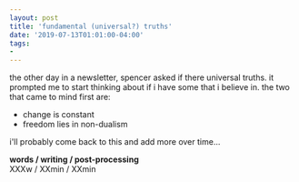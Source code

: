 ```yaml
---
layout: post
title: 'fundamental (universal?) truths'
date: '2019-07-13T01:01:00-04:00'
tags:
- 
--- 
```


the other day in a newsletter, spencer asked if there universal truths. it prompted me to start thinking about if i have some that i believe in. the two that came to mind first are:

* change is constant
* freedom lies in non-dualism

i'll probably come back to this and add more over time...

<!-- hyperlink bank -->


<!-- &#042; = asterisk -->
<!-- &#039; = single quote '-->

**words / writing / post-processing**  
XXXw / XXmin / XXmin